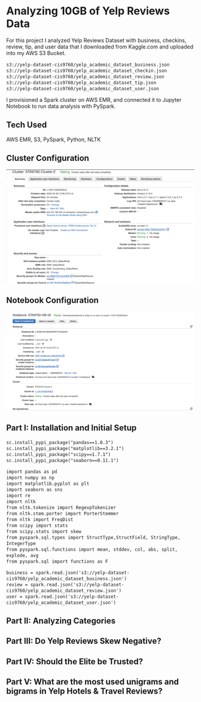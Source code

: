 # Analyzing 10GB of Yelp Reviews Data

For this project I analyzed Yelp Reviews Dataset with business, checkins, review, tip, and user data that I downloaded from Kaggle.com and uploaded into my AWS S3 Bucket.

```
s3://yelp-dataset-cis9760/yelp_academic_dataset_business.json
s3://yelp-dataset-cis9760/yelp_academic_dataset_checkin.json
s3://yelp-dataset-cis9760/yelp_academic_dataset_review.json
s3://yelp-dataset-cis9760/yelp_academic_dataset_tip.json
s3://yelp-dataset-cis9760/yelp_academic_dataset_user.json
```

I provisioned a Spark cluster on AWS EMR, and connected it to Jupyter Notebook to run data analysis with PySpark.

## Tech Used
AWS EMR, S3, PySpark, Python, NLTK


## Cluster Configuration

![alt text](https://github.com/atekee/Yelp-Reviews-Spark-AWS/blob/main/Assets/Cluster_Configuration.png)


## Notebook Configuration

![alt text](https://github.com/atekee/Yelp-Reviews-Spark-AWS/blob/main/Assets/Notebook_Configuration.png)


## Part I: Installation and Initial Setup
```
sc.install_pypi_package("pandas==1.0.3")
sc.install_pypi_package("matplotlib==3.2.1")
sc.install_pypi_package("scipy==1.7.1")
sc.install_pypi_package("seaborn==0.11.1")
```
```
import pandas as pd
import numpy as np
import matplotlib.pyplot as plt
import seaborn as sns
import re
import nltk
from nltk.tokenize import RegexpTokenizer
from nltk.stem.porter import PorterStemmer
from nltk import FreqDist
from scipy import stats
from scipy.stats import skew
from pyspark.sql.types import StructType,StructField, StringType, IntegerType
from pyspark.sql.functions import mean, stddev, col, abs, split, explode, avg
from pyspark.sql import functions as F
```

```
business = spark.read.json('s3://yelp-dataset-cis9760/yelp_academic_dataset_business.json')
review = spark.read.json('s3://yelp-dataset-cis9760/yelp_academic_dataset_review.json')
user = spark.read.json('s3://yelp-dataset-cis9760/yelp_academic_dataset_user.json')
```

## Part II: Analyzing Categories

## Part III: Do Yelp Reviews Skew Negative?

## Part IV: Should the Elite be Trusted?

## Part V: What are the most used unigrams and bigrams in Yelp Hotels & Travel Reviews?




